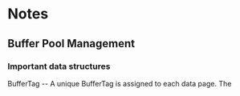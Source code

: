 # Notes

## Buffer Pool Management

### Important data structures
BufferTag -- A unique BufferTag is assigned to each data page. The
